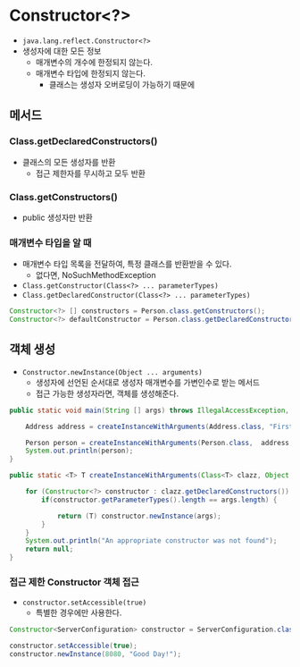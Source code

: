 # Constructor<?>
- `java.lang.reflect.Constructor<?>`
- 생성자에 대한 모든 정보
    - 매개변수의 개수에 한정되지 않는다.
    - 매개변수 타입에 한정되지 않는다.
        - 클래스는 생성자 오버로딩이 가능하기 때문에

## 메서드
### Class.getDeclaredConstructors()
- 클래스의 모든 생성자를 반환
    - 접근 제한자를 무시하고 모두 반환

### Class.getConstructors()
- public 생성자만 반환

### 매개변수 타입을 알 때
- 매개변수 타입 목록을 전달하여, 특정 클래스를 반환받을 수 있다.
    - 없다면, NoSuchMethodException
- `Class.getConstructor(Class<?> ... parameterTypes)`
- `Class.getDeclaredConstructor(Class<?> ... parameterTypes)`

```java
Constructor<?> [] constructors = Person.class.getConstructors();
Constructor<?> defaultConstructor = Person.class.getDeclaredConstructor();
```

## 객체 생성
- `Constructor.newInstance(Object ... arguments)`
    - 생성자에 선언된 순서대로 생성자 매개변수를 가변인수로 받는 메서드
    - 접근 가능한 생성자라면, 객체를 생성해준다.

```java
public static void main(String [] args) throws IllegalAccessException, InstantiationException, InvocationTargetException {

    Address address = createInstanceWithArguments(Address.class, "First Street", 10);

    Person person = createInstanceWithArguments(Person.class,  address, "John", 20);
    System.out.println(person);
}

public static <T> T createInstanceWithArguments(Class<T> clazz, Object ... args) throws IllegalAccessException, InvocationTargetException, InstantiationException {

    for (Constructor<?> constructor : clazz.getDeclaredConstructors()) {
        if(constructor.getParameterTypes().length == args.length) {

            return (T) constructor.newInstance(args);
        }
    }
    System.out.println("An appropriate constructor was not found");
    return null;
}
```

### 접근 제한 Constructor 객체 접근
- `constructor.setAccessible(true)`
    - 특별한 경우에만 사용한다.
```java
Constructor<ServerConfiguration> constructor = ServerConfiguration.class.getDeclaredConstructor(int.class, String.class);

constructor.setAccessible(true);
constructor.newInstance(8080, "Good Day!");
```
